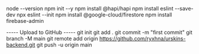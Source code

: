 node --version
npm init --y
npm install @hapi/hapi
npm install eslint --save-dev
npx eslint --init
npm install @google-cloud/firestore
npm install firebase-admin


----- Upload to GitHub -----
git init
git add .
git commit -m "first commit"
git branch -M main
git remote add origin https://github.com/ryxhna/urskins-backend.git
git push -u origin main
